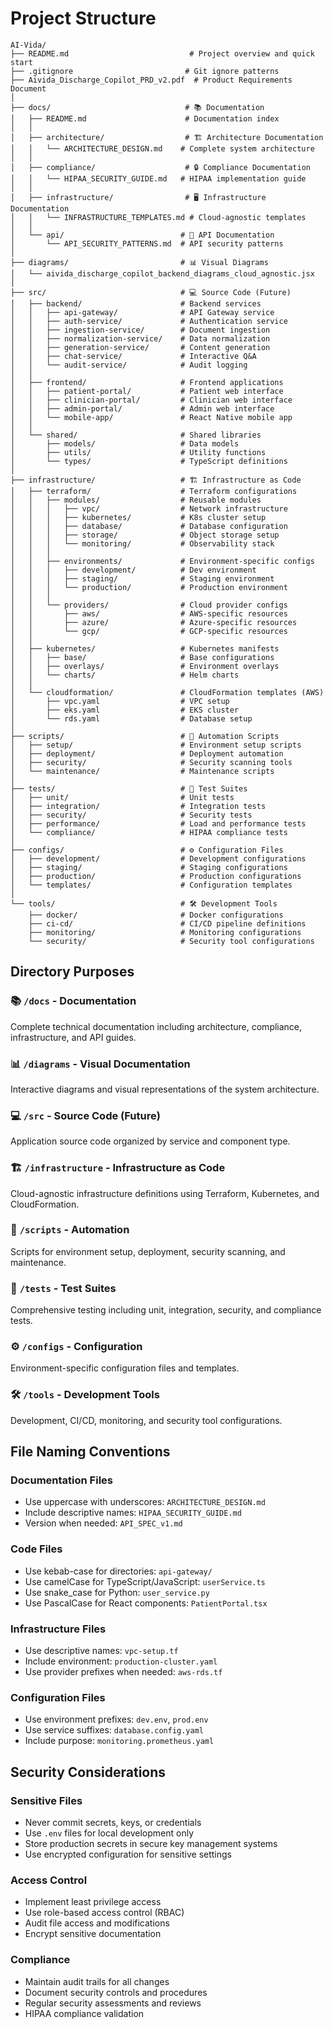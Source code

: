 # Project Structure

```
AI-Vida/
├── README.md                           # Project overview and quick start
├── .gitignore                         # Git ignore patterns
├── Aivida_Discharge_Copilot_PRD_v2.pdf  # Product Requirements Document
│
├── docs/                              # 📚 Documentation
│   ├── README.md                      # Documentation index
│   │
│   ├── architecture/                  # 🏗️ Architecture Documentation
│   │   └── ARCHITECTURE_DESIGN.md    # Complete system architecture
│   │
│   ├── compliance/                    # 🔒 Compliance Documentation
│   │   └── HIPAA_SECURITY_GUIDE.md   # HIPAA implementation guide
│   │
│   ├── infrastructure/                # 🖥️ Infrastructure Documentation
│   │   └── INFRASTRUCTURE_TEMPLATES.md # Cloud-agnostic templates
│   │
│   └── api/                          # 🔌 API Documentation
│       └── API_SECURITY_PATTERNS.md  # API security patterns
│
├── diagrams/                         # 📊 Visual Diagrams
│   └── aivida_discharge_copilot_backend_diagrams_cloud_agnostic.jsx
│
├── src/                              # 💻 Source Code (Future)
│   ├── backend/                      # Backend services
│   │   ├── api-gateway/              # API Gateway service
│   │   ├── auth-service/             # Authentication service
│   │   ├── ingestion-service/        # Document ingestion
│   │   ├── normalization-service/    # Data normalization
│   │   ├── generation-service/       # Content generation
│   │   ├── chat-service/             # Interactive Q&A
│   │   └── audit-service/            # Audit logging
│   │
│   ├── frontend/                     # Frontend applications
│   │   ├── patient-portal/           # Patient web interface
│   │   ├── clinician-portal/         # Clinician web interface
│   │   ├── admin-portal/             # Admin web interface
│   │   └── mobile-app/               # React Native mobile app
│   │
│   └── shared/                       # Shared libraries
│       ├── models/                   # Data models
│       ├── utils/                    # Utility functions
│       └── types/                    # TypeScript definitions
│
├── infrastructure/                   # 🏗️ Infrastructure as Code
│   ├── terraform/                    # Terraform configurations
│   │   ├── modules/                  # Reusable modules
│   │   │   ├── vpc/                  # Network infrastructure
│   │   │   ├── kubernetes/           # K8s cluster setup
│   │   │   ├── database/             # Database configuration
│   │   │   ├── storage/              # Object storage setup
│   │   │   └── monitoring/           # Observability stack
│   │   │
│   │   ├── environments/             # Environment-specific configs
│   │   │   ├── development/          # Dev environment
│   │   │   ├── staging/              # Staging environment
│   │   │   └── production/           # Production environment
│   │   │
│   │   └── providers/                # Cloud provider configs
│   │       ├── aws/                  # AWS-specific resources
│   │       ├── azure/                # Azure-specific resources
│   │       └── gcp/                  # GCP-specific resources
│   │
│   ├── kubernetes/                   # Kubernetes manifests
│   │   ├── base/                     # Base configurations
│   │   ├── overlays/                 # Environment overlays
│   │   └── charts/                   # Helm charts
│   │
│   └── cloudformation/               # CloudFormation templates (AWS)
│       ├── vpc.yaml                  # VPC setup
│       ├── eks.yaml                  # EKS cluster
│       └── rds.yaml                  # Database setup
│
├── scripts/                          # 🔧 Automation Scripts
│   ├── setup/                        # Environment setup scripts
│   ├── deployment/                   # Deployment automation
│   ├── security/                     # Security scanning tools
│   └── maintenance/                  # Maintenance scripts
│
├── tests/                            # 🧪 Test Suites
│   ├── unit/                         # Unit tests
│   ├── integration/                  # Integration tests
│   ├── security/                     # Security tests
│   ├── performance/                  # Load and performance tests
│   └── compliance/                   # HIPAA compliance tests
│
├── configs/                          # ⚙️ Configuration Files
│   ├── development/                  # Development configurations
│   ├── staging/                      # Staging configurations
│   ├── production/                   # Production configurations
│   └── templates/                    # Configuration templates
│
└── tools/                            # 🛠️ Development Tools
    ├── docker/                       # Docker configurations
    ├── ci-cd/                        # CI/CD pipeline definitions
    ├── monitoring/                   # Monitoring configurations
    └── security/                     # Security tool configurations
```

## Directory Purposes

### 📚 `/docs` - Documentation
Complete technical documentation including architecture, compliance, infrastructure, and API guides.

### 📊 `/diagrams` - Visual Documentation  
Interactive diagrams and visual representations of the system architecture.

### 💻 `/src` - Source Code (Future)
Application source code organized by service and component type.

### 🏗️ `/infrastructure` - Infrastructure as Code
Cloud-agnostic infrastructure definitions using Terraform, Kubernetes, and CloudFormation.

### 🔧 `/scripts` - Automation
Scripts for environment setup, deployment, security scanning, and maintenance.

### 🧪 `/tests` - Test Suites
Comprehensive testing including unit, integration, security, and compliance tests.

### ⚙️ `/configs` - Configuration
Environment-specific configuration files and templates.

### 🛠️ `/tools` - Development Tools
Development, CI/CD, monitoring, and security tool configurations.

## File Naming Conventions

### Documentation Files
- Use uppercase with underscores: `ARCHITECTURE_DESIGN.md`
- Include descriptive names: `HIPAA_SECURITY_GUIDE.md`
- Version when needed: `API_SPEC_v1.md`

### Code Files
- Use kebab-case for directories: `api-gateway/`
- Use camelCase for TypeScript/JavaScript: `userService.ts`
- Use snake_case for Python: `user_service.py`
- Use PascalCase for React components: `PatientPortal.tsx`

### Infrastructure Files
- Use descriptive names: `vpc-setup.tf`
- Include environment: `production-cluster.yaml`
- Use provider prefixes when needed: `aws-rds.tf`

### Configuration Files
- Use environment prefixes: `dev.env`, `prod.env`
- Use service suffixes: `database.config.yaml`
- Include purpose: `monitoring.prometheus.yaml`

## Security Considerations

### Sensitive Files
- Never commit secrets, keys, or credentials
- Use `.env` files for local development only
- Store production secrets in secure key management systems
- Use encrypted configuration for sensitive settings

### Access Control
- Implement least privilege access
- Use role-based access control (RBAC)
- Audit file access and modifications
- Encrypt sensitive documentation

### Compliance
- Maintain audit trails for all changes
- Document security controls and procedures
- Regular security assessments and reviews
- HIPAA compliance validation
